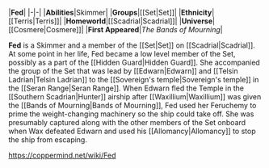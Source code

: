 |**Fed**|
|-|-|
|**Abilities**|Skimmer|
|**Groups**|[[Set\|Set]]|
|**Ethnicity**|[[Terris\|Terris]]|
|**Homeworld**|[[Scadrial\|Scadrial]]|
|**Universe**|[[Cosmere\|Cosmere]]|
|**First Appeared**|*The Bands of Mourning*|

**Fed** is a Skimmer and a member of the [[Set\|Set]] on [[Scadrial\|Scadrial]].
At some point in her life, Fed became a low level member of the Set, possibly as a part of the [[Hidden Guard\|Hidden Guard]]. She accompanied the group of the Set that was lead by [[Edwarn\|Edwarn]] and [[Telsin Ladrian\|Telsin Ladrian]] to the [[Sovereign's temple\|Sovereign's temple]] in the [[Seran Range\|Seran Range]]. When Edwarn fled the Temple in the [[Southern Scadrian\|Hunter]] airship after [[Waxillium\|Waxillium]] was given the [[Bands of Mourning\|Bands of Mourning]], Fed used her Feruchemy to prime the weight-changing machinery so the ship could take off. She was presumably captured along with the other members of the Set onboard when Wax defeated Edwarn and used his [[Allomancy\|Allomancy]] to stop the ship from escaping.



https://coppermind.net/wiki/Fed